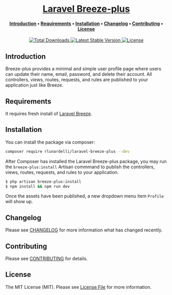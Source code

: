 <div align="center">
    <h1>
        <a href="#">Laravel Breeze-plus</a>
    </h1>
    <h4>
        <a href="#introduction">Introduction</a>
        •
        <a href="#requirements">Requirements</a>
        •
        <a href="#installation">Installation</a>
        •
        <a href="#changelog">Changelog</a>
        •
        <a href="#contributing">Contributing</a>
        •
        <a href="#license">License</a>
    </h4>
    <p>
        <a href="https://packagist.org/packages/rlunardelli/laravel-breeze-plus">
            <img src="https://img.shields.io/packagist/dt/rlunardelli/laravel-breeze-plus.svg" alt="Total Downloads">
        </a>
        <a href="https://packagist.org/packages/rlunardelli/laravel-breeze-plus">
            <img src="https://img.shields.io/packagist/v/rlunardelli/laravel-breeze-plus.svg" alt="Latest Stable Version">
        </a>
        <a href="https://packagist.org/packages/rlunardelli/laravel-breeze-plus">
            <img src="https://img.shields.io/packagist/l/rlunardelli/laravel-breeze-plus.svg" alt="License">
        </a>
    </p>
    <!-- ![GitHub Actions](https://github.com/rlunardelli/laravel-breeze-plus/actions/workflows/main.yml/badge.svg) -->
</div>

## Introduction

Breeze-plus provides a minimal and simple user profile page where users can update their name, email, password, and delete their account. All controllers, views, routes, requests, and rules are published to your application just like Breeze.

## Requirements

It requires fresh install of [Laravel Breeze](https://laravel.com/docs/8.x/starter-kits#laravel-breeze-installation).

## Installation

You can install the package via composer:

```bash
composer require rlunardelli/laravel-breeze-plus --dev
```

After Composer has installed the Laravel Breeze-plus package, you may run the `breeze-plus:install` Artisan commmand to publish the controllers, views, routes, requests, and rules to your application.

```bash
$ php artisan breeze-plus:install
$ npm install && npm run dev
```

Once the assets have been published, a new dropdown menu item `Profile` will show up.

## Changelog

Please see [CHANGELOG](CHANGELOG.md) for more information what has changed recently.

## Contributing

Please see [CONTRIBUTING](CONTRIBUTING.md) for details.

## License

The MIT License (MIT). Please see [License File](LICENSE.md) for more information.
